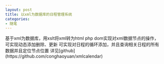 ```yaml
---
layout: post
title: 以xml为数据库的日程管理系统
categories:
- 随笔
---
```


<div class="message">
	基于xml为数据库，用xslt将xml转为html
	php dom实现对xml数据节点的操作，可实现动态添加删除、更新
	可实现对日程的循环添加，并且查询相关日程的所有数据并且定位节点位置
	详见[github](https://github.com/conghaoyuan/xmlcalendar)
</div>

